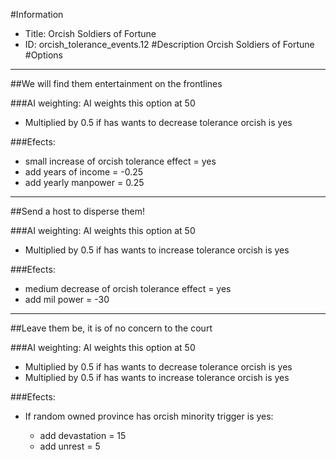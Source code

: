 #Information
 - Title: Orcish Soldiers of Fortune
 - ID: orcish_tolerance_events.12
#Description
Orcish Soldiers of Fortune
#Options

___
##We will find them entertainment on the frontlines

###AI weighting:
AI weights this option at 50
 - Multiplied by 0.5 if has wants to decrease tolerance orcish is yes


###Efects:<ul><li>small increase of orcish tolerance effect = yes</li><li>add years of income = -0.25</li><li>add yearly manpower = 0.25</li></ul>

___
##Send a host to disperse them!

###AI weighting:
AI weights this option at 50
 - Multiplied by 0.5 if has wants to increase tolerance orcish is yes


###Efects:<ul><li>medium decrease of orcish tolerance effect = yes</li><li>add mil power = -30</li></ul>

___
##Leave them be, it is of no concern to the court

###AI weighting:
AI weights this option at 50
 - Multiplied by 0.5 if has wants to decrease tolerance orcish is yes
 - Multiplied by 0.5 if has wants to increase tolerance orcish is yes


###Efects:<ul><li>If random owned province has orcish minority trigger is yes:</li><ul><li>add devastation = 15</li><li>add unrest = 5</li></ul></ul>
